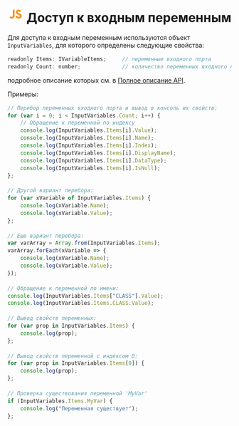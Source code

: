 # ![](../../../media/app/icons/component-18/component-default-55.svg) Доступ к входным переменным

Для доступа к входным переменным используются объект `InputVariables`, для которого определены следующие свойства:

```javascript
readonly Items: IVariableItems;     // переменные входного порта
readonly Count: number;             // количество переменных входного порта
```

подробное описание которых см. в [Полное описание API](./api-description.md).

Примеры:

```javascript
// Перебор переменных входного порта и вывод в консоль их свойств:
for (var i = 0; i < InputVariables.Count; i++) {
    // Обращение к переменной по индексу
    console.log(InputVariables.Items[i].Value);
    console.log(InputVariables.Items[i].Name);
    console.log(InputVariables.Items[i].Index);
    console.log(InputVariables.Items[i].DisplayName);
    console.log(InputVariables.Items[i].DataType);
    console.log(InputVariables.Items[i].IsNull);
};

// Другой вариант перебора:
for (var xVariable of InputVariables.Items) {
    console.log(xVariable.Name);
    console.log(xVariable.Value);
};

// Еще вариант перебора:
var varArray = Array.from(InputVariables.Items);
varArray.forEach(xVariable => {
    console.log(xVariable.Name);
    console.log(xVariable.Value);
});

// Обращение к переменной по имени:
console.log(InputVariables.Items["CLASS"].Value);
console.log(InputVariables.Items.CLASS.Value);

// Вывод свойств переменных:
for (var prop in InputVariables.Items) {
    console.log(prop);
};

// Вывод свойств переменной с индексом 0:
for (var prop in InputVariables.Items[0]) {
    console.log(prop);
};

// Проверка существования переменной 'MyVar'
if (InputVariables.Items.MyVar) {
    console.log("Переменная существует");
};

```